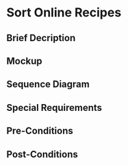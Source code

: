 # Sort Online Recipes
## Brief Decription

## Mockup

## Sequence Diagram

## Special Requirements

## Pre-Conditions

## Post-Conditions
